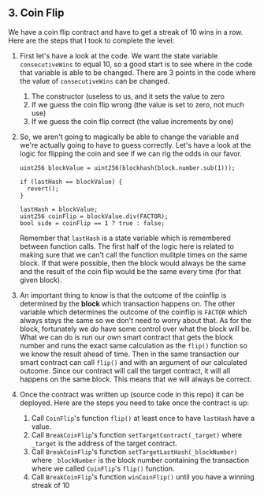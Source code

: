 ## 3. Coin Flip
We have a coin flip contract and have to get a streak of 10 wins in a row.
Here are the steps that I took to complete the level:

1. First let's have a look at the code. We want the state variable `consecutiveWins` to equal 10, so a good start is to see where in the code that variable is able to be changed. There are 3 points in the code where the value of `consecutiveWins` can be changed.
    1. The constructor (useless to us, and it sets the value to zero
    2. If we guess the coin flip wrong (the value is set to zero, not much use)
    3. If we guess the coin flip correct (the value increments by one)

2. So, we aren't going to magically be able to change the variable and we're actually going to have to guess correctly. Let's have a look at the logic for flipping the coin and see if we can rig the odds in our favor.
    ```
    uint256 blockValue = uint256(blockhash(block.number.sub(1)));

    if (lastHash == blockValue) {
      revert();
    }

    lastHash = blockValue;
    uint256 coinFlip = blockValue.div(FACTOR);
    bool side = coinFlip == 1 ? true : false;
    ```
    Remember that `lastHash` is a state variable which is remembered between function calls. The first half of the logic here is related to making sure that we can't call the function mulitple times on the same block. If that were possible, then the block would always be the same and the result of the coin flip would be the same every time (for that given block).
3. An important thing to know is that the outcome of the coinflip is determined by the __block__ which transaction happens on. The other variable which determines the outcome of the coinflip is `FACTOR` which always stays the same so we don't need to worry about that. As for the block, fortunately we _do_ have some control over what the block will be. 
    What we can do is run our own smart contract that gets the block number and runs the exact same calculation as the `flip()` function so we know the result ahead of time. Then in the same transaction our smart contract can call `flip()` and with an argument of our calculated outcome. Since our contract will call the target contract, it will all happens on the same block. This means that we will always be correct.
4. Once the contract was written up (source code in this repo) it can be deployed. Here are the steps you need to take once the contract is up:
    1. Call `CoinFlip`'s function `flip()` at least once to have `lastHash` have a value.
    2. Call `BreakCoinFlip`'s function `setTargetContract(_target)` where `_target` is the address of the target contract.
    3. Call `BreakCoinFlip`'s function `setTargetLastHash(_blockNumber)` where `_blockNumber` is the block number containing the transaction where we called `CoinFlip`'s `flip()` function.
    4. Call `BreakCoinFlip`'s function `winCoinFlip()` until you have a winning streak of 10
